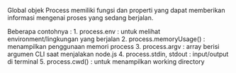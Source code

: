 Global objek Process memiliki fungsi dan properti yang dapat memberikan informasi mengenai proses yang sedang berjalan.

Beberapa contohnya :
    1. process.env : untuk melihat environment/lingkungan yang berjalan
    2. process.memoryUsage() : menampilkan penggunaan memori process
    3. process.argv : array berisi argumen CLI saat menjalakan node.js
    4. process.stdin, stdout : input/output di terminal
    5. process.cwd() : untuk menampilkan working directory
